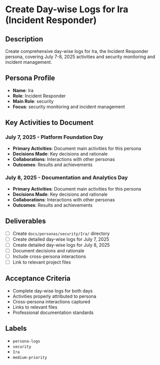 # Create Day-wise Logs for Ira (Incident Responder)

## Description
Create comprehensive day-wise logs for Ira, the Incident Responder persona, covering July 7-8, 2025 activities and security monitoring and incident management.

## Persona Profile
- **Name**: Ira
- **Role**: Incident Responder
- **Main Role**: security
- **Focus**: security monitoring and incident management

## Key Activities to Document

### July 7, 2025 - Platform Foundation Day
- **Primary Activities**: Document main activities for this persona
- **Decisions Made**: Key decisions and rationale
- **Collaborations**: Interactions with other personas
- **Outcomes**: Results and achievements

### July 8, 2025 - Documentation and Analytics Day
- **Primary Activities**: Document main activities for this persona
- **Decisions Made**: Key decisions and rationale
- **Collaborations**: Interactions with other personas
- **Outcomes**: Results and achievements

## Deliverables
- [ ] Create `docs/personas/security/Ira/` directory
- [ ] Create detailed day-wise logs for July 7, 2025
- [ ] Create detailed day-wise logs for July 8, 2025
- [ ] Document decisions and rationale
- [ ] Include cross-persona interactions
- [ ] Link to relevant project files

## Acceptance Criteria
- Complete day-wise logs for both days
- Activities properly attributed to persona
- Cross-persona interactions captured
- Links to relevant files
- Professional documentation standards

## Labels
- `persona-logs`
- `security`
- `Ira`
- `medium-priority`
